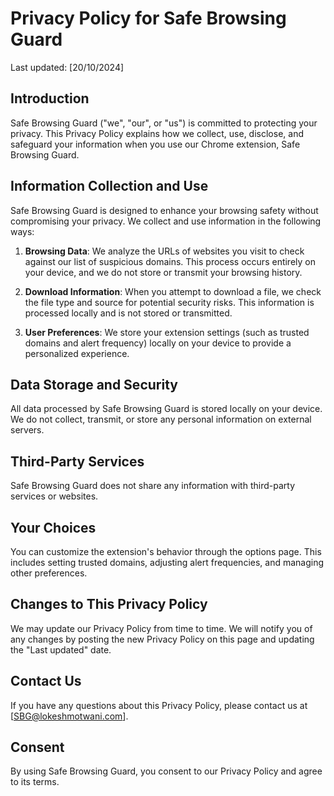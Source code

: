 # Privacy Policy for Safe Browsing Guard

Last updated: [20/10/2024]

## Introduction

Safe Browsing Guard ("we", "our", or "us") is committed to protecting your privacy. This Privacy Policy explains how we collect, use, disclose, and safeguard your information when you use our Chrome extension, Safe Browsing Guard.

## Information Collection and Use

Safe Browsing Guard is designed to enhance your browsing safety without compromising your privacy. We collect and use information in the following ways:

1. **Browsing Data**: We analyze the URLs of websites you visit to check against our list of suspicious domains. This process occurs entirely on your device, and we do not store or transmit your browsing history.

2. **Download Information**: When you attempt to download a file, we check the file type and source for potential security risks. This information is processed locally and is not stored or transmitted.

3. **User Preferences**: We store your extension settings (such as trusted domains and alert frequency) locally on your device to provide a personalized experience.

## Data Storage and Security

All data processed by Safe Browsing Guard is stored locally on your device. We do not collect, transmit, or store any personal information on external servers.

## Third-Party Services

Safe Browsing Guard does not share any information with third-party services or websites.

## Your Choices

You can customize the extension's behavior through the options page. This includes setting trusted domains, adjusting alert frequencies, and managing other preferences.

## Changes to This Privacy Policy

We may update our Privacy Policy from time to time. We will notify you of any changes by posting the new Privacy Policy on this page and updating the "Last updated" date.

## Contact Us

If you have any questions about this Privacy Policy, please contact us at [SBG@lokeshmotwani.com].

## Consent

By using Safe Browsing Guard, you consent to our Privacy Policy and agree to its terms.
